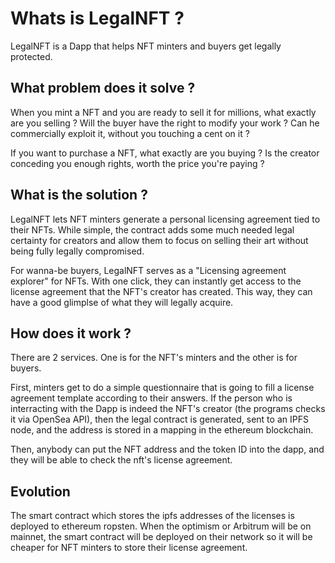 <h1>Whats is LegalNFT ?</h1>

LegalNFT is a Dapp that helps NFT minters and buyers get legally protected. 


<h2>What problem does it solve ?</h2>

When you mint a NFT and you are ready to sell it for millions, what exactly are you selling ? Will the buyer have the right to modify your work ? Can he commercially exploit it, without you touching a cent on it ?

If you want to purchase a NFT, what exactly are you buying ? Is the creator conceding you enough rights, worth the price you're paying ?


<h2>What is the solution ?</h2>

LegalNFT lets NFT minters generate a personal licensing agreement tied to their NFTs. While simple, the contract adds some much needed legal certainty for creators and allow them to focus on selling their art without being fully legally compromised.

For wanna-be buyers, LegalNFT serves as a "Licensing agreement explorer" for NFTs. With one click, they can instantly get access to the license agreement that the NFT's creator has created. This way, they can have a good glimplse of what they will legally acquire.


<h2>How does it work ?</h2>

There are 2 services. One is for the NFT's minters and the other is for buyers.

First, minters get to do a simple questionnaire that is going to fill a license agreement template according to their answers. If the person who is interracting with the Dapp is indeed the NFT's creator (the programs checks it via OpenSea API), then the legal contract is generated, sent to an IPFS node, and the address is stored in a mapping in the ethereum blockchain.

Then, anybody can put the NFT address and the token ID into the dapp, and they will be able to check the nft's license agreement.


<h2>Evolution</h2>

The smart contract which stores the ipfs addresses of the licenses is deployed to ethereum ropsten. When the optimism or Arbitrum will be on mainnet, the smart contract will be deployed on their network so it will be cheaper for NFT minters to store their license agreement.







